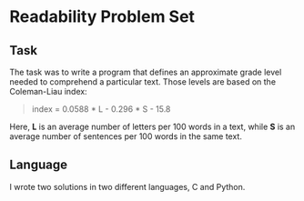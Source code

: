 # Readability Problem Set
## Task
The task was to write a program that defines an approximate grade level needed to comprehend a particular text. Those levels are based on the Coleman-Liau index:
> index = 0.0588 * L - 0.296 * S - 15.8

Here, **L** is an average number of letters per 100 words in a text, while **S** is an average number of sentences per 100 words in the same text.
## Language
I wrote two solutions in two different languages, C and Python.
